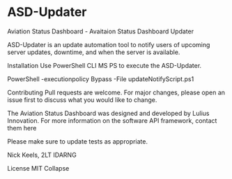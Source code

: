 # ASD-Updater
Aviation Status Dashboard - Avaitaion Status Dashboard Updater

ASD-Updater is an update automation tool to notify users of upcoming server updates, downtime, and when the server is available.

Installation
Use PowerShell CLI MS PS to execute the ASD-Updater.

PowerShell -executionpolicy Bypass -File updateNotifyScript.ps1

Contributing
Pull requests are welcome. For major changes, please open an issue first to discuss what you would like to change.

The Aviation Status Dashboard was designed and developed by Lulius Innovation. For more information on the software API framework, contact them here

Please make sure to update tests as appropriate.

Nick Keels, 2LT IDARNG

License
MIT Collapse
